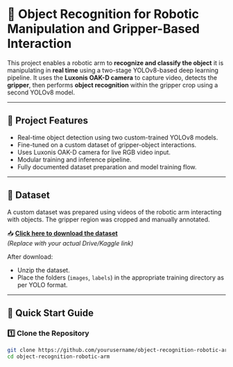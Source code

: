 # 🤖 Object Recognition for Robotic Manipulation and Gripper-Based Interaction

This project enables a robotic arm to **recognize and classify the object** it is manipulating in **real time** using a two-stage YOLOv8-based deep learning pipeline. It uses the **Luxonis OAK-D camera** to capture video, detects the **gripper**, then performs **object recognition** within the gripper crop using a second YOLOv8 model.

---

## 📌 Project Features

- Real-time object detection using two custom-trained YOLOv8 models.
- Fine-tuned on a custom dataset of gripper-object interactions.
- Uses Luxonis OAK-D camera for live RGB video input.
- Modular training and inference pipeline.
- Fully documented dataset preparation and model training flow.

---

## 📁 Dataset

A custom dataset was prepared using videos of the robotic arm interacting with objects. The gripper region was cropped and manually annotated.

📥 **[Click here to download the dataset](https://drive.google.com/file/d/YOUR_DATASET_LINK)**  
_(Replace with your actual Drive/Kaggle link)_

After download:
- Unzip the dataset.
- Place the folders (`images`, `labels`) in the appropriate training directory as per YOLO format.

---

## 🚀 Quick Start Guide

### 1️⃣ Clone the Repository

```bash
git clone https://github.com/yourusername/object-recognition-robotic-arm.git
cd object-recognition-robotic-arm
